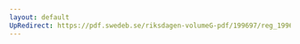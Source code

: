 ```yaml
---
layout: default
UpRedirect: https://pdf.swedeb.se/riksdagen-volumeG-pdf/199697/reg_199697/reg_199697_0157.pdf
---
```

